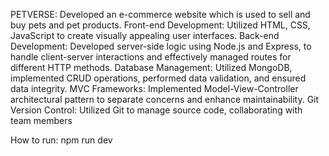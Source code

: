 PETVERSE: Developed an e-commerce website which is used to sell and buy pets and pet products.
Front-end Development: Utilized HTML, CSS, JavaScript to create visually appealing user interfaces. 
Back-end Development: Developed server-side logic using Node.js and Express, to handle client-server interactions and 
effectively managed routes for different HTTP methods.
Database Management: Utilized MongoDB, implemented CRUD operations, performed data validation, and ensured 
data integrity.
MVC Frameworks: Implemented Model-View-Controller architectural pattern to separate concerns and enhance 
maintainability.
Git Version Control: Utilized Git to manage source code, collaborating with team members

How to run: npm run dev


